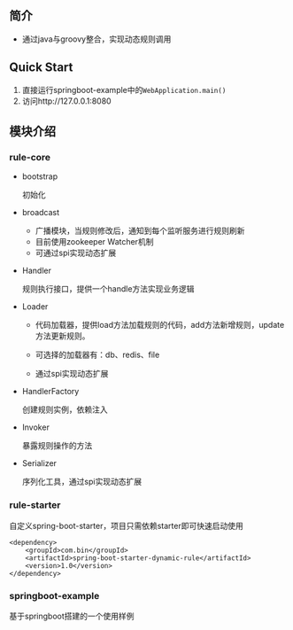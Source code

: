 ## 简介
- 通过java与groovy整合，实现动态规则调用

## Quick Start
1. 直接运行springboot-example中的`WebApplication.main()`
2. 访问http://127.0.0.1:8080

## 模块介绍
### rule-core
- bootstrap

    初始化
- broadcast

    - 广播模块，当规则修改后，通知到每个监听服务进行规则刷新
    - 目前使用zookeeper Watcher机制
    - 可通过spi实现动态扩展

- Handler

    规则执行接口，提供一个handle方法实现业务逻辑
- Loader

    - 代码加载器，提供load方法加载规则的代码，add方法新增规则，update方法更新规则。
    
    - 可选择的加载器有：db、redis、file
    
    - 通过spi实现动态扩展
- HandlerFactory

    创建规则实例，依赖注入
- Invoker
    
    暴露规则操作的方法

- Serializer

    序列化工具，通过spi实现动态扩展

### rule-starter
自定义spring-boot-starter，项目只需依赖starter即可快速启动使用
```
<dependency>
    <groupId>com.bin</groupId>
    <artifactId>spring-boot-starter-dynamic-rule</artifactId>
    <version>1.0</version>
</dependency>
```

### springboot-example
基于springboot搭建的一个使用样例